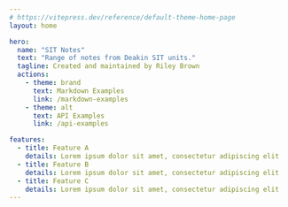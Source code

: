 ```yaml
---
# https://vitepress.dev/reference/default-theme-home-page
layout: home

hero:
  name: "SIT Notes"
  text: "Range of notes from Deakin SIT units."
  tagline: Created and maintained by Riley Brown
  actions:
    - theme: brand
      text: Markdown Examples
      link: /markdown-examples
    - theme: alt
      text: API Examples
      link: /api-examples

features:
  - title: Feature A
    details: Lorem ipsum dolor sit amet, consectetur adipiscing elit
  - title: Feature B
    details: Lorem ipsum dolor sit amet, consectetur adipiscing elit
  - title: Feature C
    details: Lorem ipsum dolor sit amet, consectetur adipiscing elit
---
```


